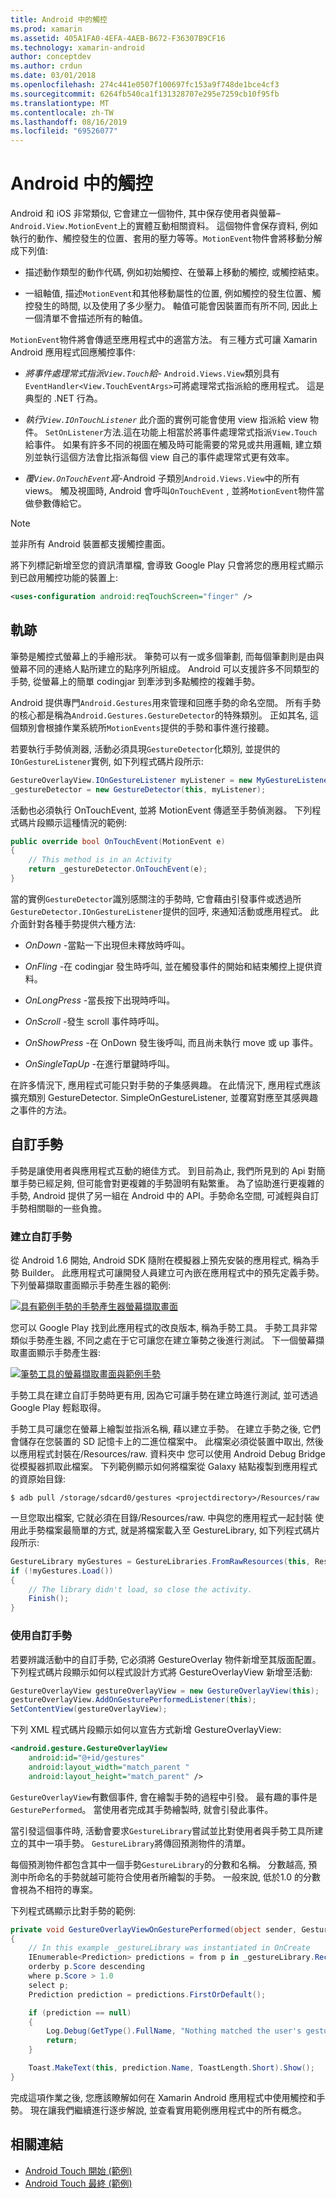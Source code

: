 ```yaml
---
title: Android 中的觸控
ms.prod: xamarin
ms.assetid: 405A1FA0-4EFA-4AEB-B672-F36307B9CF16
ms.technology: xamarin-android
author: conceptdev
ms.author: crdun
ms.date: 03/01/2018
ms.openlocfilehash: 274c441e0507f100697fc153a9f748de1bce4cf3
ms.sourcegitcommit: 6264fb540ca1f131328707e295e7259cb10f95fb
ms.translationtype: MT
ms.contentlocale: zh-TW
ms.lasthandoff: 08/16/2019
ms.locfileid: "69526077"
---
```

# <a name="touch-in-android"></a>Android 中的觸控

Android 和 iOS 非常類似, 它會建立一個物件, 其中保存使用者與螢幕&ndash; `Android.View.MotionEvent`上的實體互動相關資料。 這個物件會保存資料, 例如執行的動作、觸控發生的位置、套用的壓力等等。`MotionEvent`物件會將移動分解成下列值:

- 描述動作類型的動作代碼, 例如初始觸控、在螢幕上移動的觸控, 或觸控結束。

- 一組軸值, 描述`MotionEvent`和其他移動屬性的位置, 例如觸控的發生位置、觸控發生的時間, 以及使用了多少壓力。
   軸值可能會因裝置而有所不同, 因此上一個清單不會描述所有的軸值。


`MotionEvent`物件將會傳遞至應用程式中的適當方法。 有三種方式可讓 Xamarin Android 應用程式回應觸控事件:

- *將事件處理常式指派`View.Touch`給*- `Android.Views.View`類別具有`EventHandler<View.TouchEventArgs>`可將處理常式指派給的應用程式。 這是典型的 .NET 行為。

- *執行`View.IOnTouchListener`* 此介面的實例可能會使用 view 指派給 view 物件。 `SetOnListener`方法.這在功能上相當於將事件處理常式指派`View.Touch`給事件。 如果有許多不同的視圖在觸及時可能需要的常見或共用邏輯, 建立類別並執行這個方法會比指派每個 view 自己的事件處理常式更有效率。

- *覆`View.OnTouchEvent`寫*-Android 子類別`Android.Views.View`中的所有 views。 觸及視圖時, Android 會呼叫`OnTouchEvent` , 並將`MotionEvent`物件當做參數傳給它。


> [!NOTE]
> 並非所有 Android 裝置都支援觸控畫面。 

將下列標記新增至您的資訊清單檔, 會導致 Google Play 只會將您的應用程式顯示到已啟用觸控功能的裝置上:

```xml
<uses-configuration android:reqTouchScreen="finger" />
```

## <a name="gestures"></a>軌跡

筆勢是觸控式螢幕上的手繪形狀。 筆勢可以有一或多個筆劃, 而每個筆劃則是由與螢幕不同的連絡人點所建立的點序列所組成。 Android 可以支援許多不同類型的手勢, 從螢幕上的簡單 codingjar 到牽涉到多點觸控的複雜手勢。

Android 提供專門`Android.Gestures`用來管理和回應手勢的命名空間。 所有手勢的核心都是稱為`Android.Gestures.GestureDetector`的特殊類別。 正如其名, 這個類別會根據作業系統所`MotionEvents`提供的手勢和事件進行接聽。

若要執行手勢偵測器, 活動必須具現`GestureDetector`化類別, 並提供的`IOnGestureListener`實例, 如下列程式碼片段所示:

```csharp
GestureOverlayView.IOnGestureListener myListener = new MyGestureListener();
_gestureDetector = new GestureDetector(this, myListener);
```

活動也必須執行 OnTouchEvent, 並將 MotionEvent 傳遞至手勢偵測器。 下列程式碼片段顯示這種情況的範例:

```csharp
public override bool OnTouchEvent(MotionEvent e)
{
    // This method is in an Activity
    return _gestureDetector.OnTouchEvent(e);
}
```

當的實例`GestureDetector`識別感關注的手勢時, 它會藉由引發事件或透過所`GestureDetector.IOnGestureListener`提供的回呼, 來通知活動或應用程式。
此介面針對各種手勢提供六種方法:

- *OnDown* -當點一下出現但未釋放時呼叫。

- *OnFling* -在 codingjar 發生時呼叫, 並在觸發事件的開始和結束觸控上提供資料。

- *OnLongPress* -當長按下出現時呼叫。

- *OnScroll* -發生 scroll 事件時呼叫。

- *OnShowPress* -在 OnDown 發生後呼叫, 而且尚未執行 move 或 up 事件。

- *OnSingleTapUp* -在進行單鍵時呼叫。


在許多情況下, 應用程式可能只對手勢的子集感興趣。 在此情況下, 應用程式應該擴充類別 GestureDetector. SimpleOnGestureListener, 並覆寫對應至其感興趣之事件的方法。

## <a name="custom-gestures"></a>自訂手勢

手勢是讓使用者與應用程式互動的絕佳方式。 到目前為止, 我們所見到的 Api 對簡單手勢已經足夠, 但可能會對更複雜的手勢證明有點繁重。 為了協助進行更複雜的手勢, Android 提供了另一組在 Android 中的 API。手勢命名空間, 可減輕與自訂手勢相關聯的一些負擔。

### <a name="creating-custom-gestures"></a>建立自訂手勢

從 Android 1.6 開始, Android SDK 隨附在模擬器上預先安裝的應用程式, 稱為手勢 Builder。 此應用程式可讓開發人員建立可內嵌在應用程式中的預先定義手勢。 下列螢幕擷取畫面顯示手勢產生器的範例:

[![具有範例手勢的手勢產生器螢幕擷取畫面](touch-in-android-images/image11.png)](touch-in-android-images/image11.png#lightbox)

您可以 Google Play 找到此應用程式的改良版本, 稱為手勢工具。 手勢工具非常類似手勢產生器, 不同之處在于它可讓您在建立筆勢之後進行測試。 下一個螢幕擷取畫面顯示手勢產生器:

[![筆勢工具的螢幕擷取畫面與範例手勢](touch-in-android-images/image12.png)](touch-in-android-images/image12.png#lightbox)

手勢工具在建立自訂手勢時更有用, 因為它可讓手勢在建立時進行測試, 並可透過 Google Play 輕鬆取得。

手勢工具可讓您在螢幕上繪製並指派名稱, 藉以建立手勢。 在建立手勢之後, 它們會儲存在您裝置的 SD 記憶卡上的二進位檔案中。 此檔案必須從裝置中取出, 然後以應用程式封裝在/Resources/raw. 資料夾中 您可以使用 Android Debug Bridge 從模擬器抓取此檔案。 下列範例顯示如何將檔案從 Galaxy 結點複製到應用程式的資原始目錄:

```shell
$ adb pull /storage/sdcard0/gestures <projectdirectory>/Resources/raw
```

一旦您取出檔案, 它就必須在目錄/Resources/raw. 中與您的應用程式一起封裝 使用此手勢檔案最簡單的方式, 就是將檔案載入至 GestureLibrary, 如下列程式碼片段所示:

```csharp
GestureLibrary myGestures = GestureLibraries.FromRawResources(this, Resource.Raw.gestures);
if (!myGestures.Load())
{
    // The library didn't load, so close the activity.
    Finish();
}
```

### <a name="using-custom-gestures"></a>使用自訂手勢

若要辨識活動中的自訂手勢, 它必須將 GestureOverlay 物件新增至其版面配置。 下列程式碼片段顯示如何以程式設計方式將 GestureOverlayView 新增至活動:

```csharp
GestureOverlayView gestureOverlayView = new GestureOverlayView(this);
gestureOverlayView.AddOnGesturePerformedListener(this);
SetContentView(gestureOverlayView);
```

下列 XML 程式碼片段顯示如何以宣告方式新增 GestureOverlayView:

```xml
<android.gesture.GestureOverlayView
    android:id="@+id/gestures"
    android:layout_width="match_parent "
    android:layout_height="match_parent" />
```

`GestureOverlayView`有數個事件, 會在繪製手勢的過程中引發。 最有趣的事件是`GesturePerformed`。 當使用者完成其手勢繪製時, 就會引發此事件。

當引發這個事件時, 活動會要求`GestureLibrary`嘗試並比對使用者與手勢工具所建立的其中一項手勢。 `GestureLibrary`將傳回預測物件的清單。

每個預測物件都包含其中一個手勢`GestureLibrary`的分數和名稱。 分數越高, 預測中所命名的手勢就越可能符合使用者所繪製的手勢。
一般來說, 低於1.0 的分數會視為不相符的專案。

下列程式碼顯示比對手勢的範例:

```csharp
private void GestureOverlayViewOnGesturePerformed(object sender, GestureOverlayView.GesturePerformedEventArgs gesturePerformedEventArgs)
{
    // In this example _gestureLibrary was instantiated in OnCreate
    IEnumerable<Prediction> predictions = from p in _gestureLibrary.Recognize(gesturePerformedEventArgs.Gesture)
    orderby p.Score descending
    where p.Score > 1.0
    select p;
    Prediction prediction = predictions.FirstOrDefault();

    if (prediction == null)
    {
        Log.Debug(GetType().FullName, "Nothing matched the user's gesture.");
        return;
    }

    Toast.MakeText(this, prediction.Name, ToastLength.Short).Show();
}
```

完成這項作業之後, 您應該瞭解如何在 Xamarin Android 應用程式中使用觸控和手勢。 現在讓我們繼續進行逐步解說, 並查看實用範例應用程式中的所有概念。



## <a name="related-links"></a>相關連結

- [Android Touch 開始 (範例)](https://docs.microsoft.com/samples/xamarin/monodroid-samples/applicationfundamentals-touch-start)
- [Android Touch 最終 (範例)](https://docs.microsoft.com/samples/xamarin/monodroid-samples/applicationfundamentals-touch-final)
